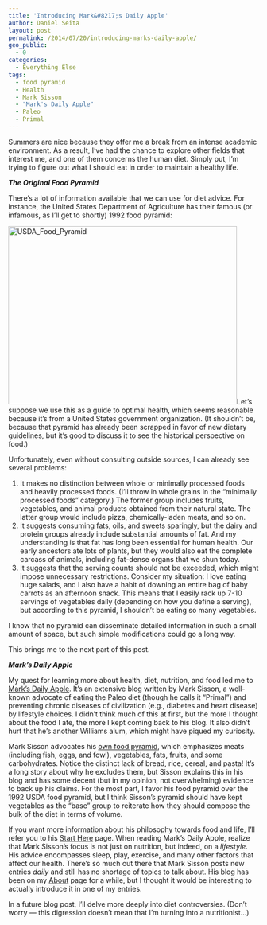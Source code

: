 ```yaml
---
title: 'Introducing Mark&#8217;s Daily Apple'
author: Daniel Seita
layout: post
permalink: /2014/07/20/introducing-marks-daily-apple/
geo_public:
  - 0
categories:
  - Everything Else
tags:
  - food pyramid
  - Health
  - Mark Sisson
  - "Mark's Daily Apple"
  - Paleo
  - Primal
---
```

Summers are nice because they offer me a break from an intense academic environment. As a result, I&#8217;ve had the chance to explore other fields that interest me, and one of them concerns the human diet. Simply put, I&#8217;m trying to figure out what I should eat in order to maintain a healthy life.

***The Original Food Pyramid***

There&#8217;s a lot of information available that we can use for diet advice. For instance, the United States Department of Agriculture has their famous (or infamous, as I&#8217;ll get to shortly) 1992 food pyramid:

[<img class="aligncenter size-large wp-image-1895" src="http://seitad.files.wordpress.com/2014/07/usda_food_pyramid.gif?w=460" alt="USDA_Food_Pyramid" width="460" height="358" />][1]Let&#8217;s suppose we use this as a guide to optimal health, which seems reasonable because it&#8217;s from a United States government organization. (It shouldn&#8217;t be, because that pyramid has already been scrapped in favor of new dietary guidelines, but it&#8217;s good to discuss it to see the historical perspective on food.)

Unfortunately, even without consulting outside sources, I can already see several problems:

  1. It makes no distinction between whole or minimally processed foods and heavily processed foods. (I&#8217;ll throw in whole grains in the &#8220;minimally processed foods&#8221; category.) The former group includes fruits, vegetables, and animal products obtained from their natural state. The latter group would include pizza, chemically-laden meats, and so on.
  2. It suggests consuming fats, oils, and sweets sparingly, but the dairy and protein groups already include substantial amounts of fat. And my understanding is that fat has long been essential for human health. Our early ancestors ate lots of plants, but they would also eat the complete carcass of animals, including fat-dense organs that we shun today.
  3. It suggests that the serving counts should not be exceeded, which might impose unnecessary restrictions. Consider my situation: I love eating huge salads, and I also have a habit of downing an entire bag of baby carrots as an afternoon snack. This means that I easily rack up 7-10 servings of vegetables daily (depending on how you define a serving), but according to this pyramid, I shouldn&#8217;t be eating so many vegetables.

I know that no pyramid can disseminate detailed information in such a small amount of space, but such simple modifications could go a long way.

This brings me to the next part of this post.

***Mark&#8217;s Daily Apple***

My quest for learning more about health, diet, nutrition, and food led me to [Mark&#8217;s Daily Apple][2]. It&#8217;s an extensive blog written by Mark Sisson, a well-known advocate of eating the Paleo diet (though he calls it &#8220;Primal&#8221;) and preventing chronic diseases of civilization (e.g., diabetes and heart disease) by lifestyle choices. I didn&#8217;t think much of this at first, but the more I thought about the food I ate, the more I kept coming back to his blog. It also didn&#8217;t hurt that he&#8217;s another Williams alum, which might have piqued my curiosity.

Mark Sisson advocates his [own food pyramid][3], which emphasizes meats (including fish, eggs, and fowl), vegetables, fats, fruits, and some carbohydrates. Notice the distinct lack of bread, rice, cereal, and pasta! It&#8217;s a long story about why he excludes them, but Sisson explains this in his blog and has some decent (but in my opinion, not overwhelming) evidence to back up his claims. For the most part, I favor his food pyramid over the 1992 USDA food pyramid, but I think Sisson&#8217;s pyramid should have kept vegetables as the &#8220;base&#8221; group to reiterate how they should compose the bulk of the diet in terms of volume.

If you want more information about his philosophy towards food and life, I&#8217;ll refer you to his [Start Here][4] page. When reading Mark&#8217;s Daily Apple, realize that Mark Sisson&#8217;s focus is not just on nutrition, but indeed, on a *lifestyle*. His advice encompasses sleep, play, exercise, and many other factors that affect our health. There&#8217;s so much out there that Mark Sisson posts new entries *daily* and still has no shortage of topics to talk about. His blog has been on my [About][5] page for a while, but I thought it would be interesting to actually introduce it in one of my entries.

In a future blog post, I&#8217;ll delve more deeply into diet controversies. (Don&#8217;t worry &#8212; this digression doesn&#8217;t mean that I&#8217;m turning into a nutritionist&#8230;)

 [1]: https://seitad.files.wordpress.com/2014/07/usda_food_pyramid.gif
 [2]: http://www.marksdailyapple.com/#axzz37wZDBuAp
 [3]: http://www.marksdailyapple.com/introducing-the-new-primal-blueprint-food-pyramid/#axzz37wZDBuAp
 [4]: http://www.marksdailyapple.com/welcome-to-marks-daily-apple/#axzz37wZDBuAp
 [5]: http://seitad.wordpress.com/about/